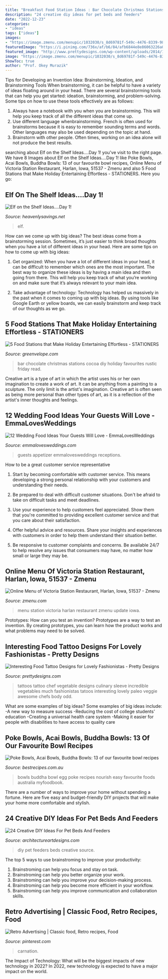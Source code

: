 ```yaml
---
title: "Breakfast Food Station Ideas : Bar Chocolate Christmas Stations Cocoa Diy Holiday Favourites Rustic Friday Read"
description: "24 creative diy ideas for pet beds and feeders"
date: "2022-12-23"
categories:
- "ideas"
tags: ["ideas"]
images:
- "https://image.zmenu.com/menupic/1032030/s_8d69781f-549c-4476-8339-98151316cc01.jpg"
featuredImage: "https://i.pinimg.com/736x/af/b6/84/afb6844e8e86063226a0a92e0714e924--carnation-instant-breakfast-space-food.jpg"
featured_image: "http://www.prettydesigns.com/wp-content/uploads/2014/10/Vegetable-Tattoos.jpg"
image: "https://image.zmenu.com/menupic/1032030/s_8d69781f-549c-4476-8339-98151316cc01.jpg"
ShowToc: true
author: "Prof. Okey Murazik"
---
```



Tips for Developing an Invention Idea: Brainstorming, Ideation, and Brainstorming Tools
When brainstorming, it can be helpful to have a variety of ideas floating around in your head. There are several brainstorming tools that can help you get started: ideation, brainstorming, and problem-solving. Some tips on how to use these tools effectively are as follows: 
1. Always have a notebook with you when you are brainstorming. This will help you keep track of all the different ideas that come up. 
2. Use different language whenbrainstorming. French is often used for brainstorms because it is easy to remember sounding terms and words. Other languages may also be used depending on the topic at hand. 
3. Brainstorm with other people. Often times, working on an idea alone will not produce the best results.

	

		
searching about Elf on the Shelf Ideas....Day 1! you've visit to the right page. We have 8 Images about Elf on the Shelf Ideas....Day 1! like Poke Bowls, Acai Bowls, Buddha Bowls: 13 of our favourite bowl recipes, Online Menu of Victoria Station Restaurant, Harlan, Iowa, 51537 - Zmenu and also 5 Food Stations that Make Holiday Entertaining Effortless - STATIONERS. Here you go:
		
    
## Elf On The Shelf Ideas....Day 1!

<img loading=lazy src="https://heavenlysavings.net/wp-content/uploads/2012/12/001done.jpg" onerror="this.onerror=null;this.src='https://tse4.mm.bing.net/th?id=OIP.a4PdcB2BuVkL6fEYrNHh1gHaK2&amp;pid=15.1';" alt="Elf on the Shelf Ideas....Day 1!">

_Source: heavenlysavings.net_

>elf. 

	

How can we come up with big ideas?
The best ideas come from a brainstorming session. Sometimes, it’s just easier to think broad thoughts when you have a lot of different ideas in your head. Here are some tips on how to come up with big ideas:
1. Get organized: When you have a lot of different ideas in your head, it can be difficult to remember which ones are the most important. The best way to organize these ideas is by having a main idea and then going from there. This will help you keep track of what you’re working on and make sure that it’s always relevant to your main idea.

2. Take advantage of technology: Technology has helped us massively in the past when it comes to coming up with big ideas. By using tools like Google Earth or yellow boards, we can easily brainstorm and keep track of our thoughts as we go.

    
## 5 Food Stations That Make Holiday Entertaining Effortless - STATIONERS

<img loading=lazy src="https://www.greenvelope.com/blog/wp-content/uploads/2017/11/hot1.png" onerror="this.onerror=null;this.src='https://tse4.mm.bing.net/th?id=OIP.sfXBr7xLy4HRbpbsEM7DngHaLH&amp;pid=15.1';" alt="5 Food Stations that Make Holiday Entertaining Effortless - STATIONERS">

_Source: greenvelope.com_

>bar chocolate christmas stations cocoa diy holiday favourites rustic friday read. 

	

Creative art is a type of art in which the artist uses his or her own imagination to create a work of art. It can be anything from a painting to a sculpture. The only limit is the artist's imagination. Creative art is often seen as being more personal than other types of art, as it is a reflection of the artist's inner thoughts and feelings.

    
## 12 Wedding Food Ideas Your Guests Will Love - EmmaLovesWeddings

<img loading=lazy src="http://emmalovesweddings.com/wp-content/uploads/2017/12/Wedding-Appetizer-food-ideas.jpg" onerror="this.onerror=null;this.src='https://tse3.mm.bing.net/th?id=OIP.xrKpjfLid4Y53af4rnTaEgHaLH&amp;pid=15.1';" alt="12 Wedding Food Ideas Your Guests Will Love - EmmaLovesWeddings">

_Source: emmalovesweddings.com_

>guests appetizer emmalovesweddings receptions. 

	

How to be a great customer service representative
1. Start by becoming comfortable with customer service. This means developing a strong personal relationship with your customers and understanding their needs.
2. Be prepared to deal with difficult customer situations. Don't be afraid to take on difficult tasks and meet deadlines.

3. Use your experience to help customers feel appreciated. Show them that you're committed to providing excellent customer service and that you care about their satisfaction.

4. Offer helpful advice and resources. Share your insights and experiences with customers in order to help them understand their situation better.

5. Be responsive to customer complaints and concerns. Be available 24/7 to help resolve any issues that consumers may have, no matter how small or large they may be.

    
## Online Menu Of Victoria Station Restaurant, Harlan, Iowa, 51537 - Zmenu

<img loading=lazy src="https://image.zmenu.com/menupic/1032030/s_8d69781f-549c-4476-8339-98151316cc01.jpg" onerror="this.onerror=null;this.src='https://tse2.mm.bing.net/th?id=OIP.OhdKaNgaQt1LoTwFmNBbhQHaMN&amp;pid=15.1';" alt="Online Menu of Victoria Station Restaurant, Harlan, Iowa, 51537 - Zmenu">

_Source: zmenu.com_

>menu station victoria harlan restaurant zmenu update iowa. 

	

Prototypes: How can you test an invention?
Prototypes are a way to test an invention. By creating prototypes, you can learn how the product works and what problems may need to be solved.

    
## Interesting Food Tattoo Designs For Lovely Fashionistas - Pretty Designs

<img loading=lazy src="http://www.prettydesigns.com/wp-content/uploads/2014/10/Vegetable-Tattoos.jpg" onerror="this.onerror=null;this.src='https://tse1.mm.bing.net/th?id=OIP.WiEkYExh6XZb5Z2u8C4U6AAAAA&amp;pid=15.1';" alt="Interesting Food Tattoo Designs for Lovely Fashionistas - Pretty Designs">

_Source: prettydesigns.com_

>tattoos tattoo chef vegetable designs culinary sleeve incredible vegetables much fashionistas tatoos interesting lovely paleo veggie awesome chefs body odd. 

	

What are some examples of big ideas?
Some examples of big ideas include: 
-A new way to measure success 
-Reducing the cost of college students' education 
-Creating a universal health care system
-Making it easier for people with disabilities to have access to quality care

    
## Poke Bowls, Acai Bowls, Buddha Bowls: 13 Of Our Favourite Bowl Recipes

<img loading=lazy src="https://img.bestrecipes.com.au/qUHdO8D1/w643-h428-cfill-q90/br/2018/02/egg-buddha-bowls-recipe-522324-1.jpg" onerror="this.onerror=null;this.src='https://tse2.mm.bing.net/th?id=OIP.ViCi_x-jr7M1r4Tb9QhrswHaE8&amp;pid=15.1';" alt="Poke Bowls, Acai Bowls, Buddha Bowls: 13 of our favourite bowl recipes">

_Source: bestrecipes.com.au_

>bowls buddha bowl egg poke recipes nourish easy favourite foods australia myfoodbook. 

	

There are a number of ways to improve your home without spending a fortune. Here are five easy and budget-friendly DIY projects that will make your home more comfortable and stylish.

    
## 24 Creative DIY Ideas For Pet Beds And Feeders

<img loading=lazy src="https://www.architectureartdesigns.com/wp-content/uploads/2013/10/1548-630x699.jpg" onerror="this.onerror=null;this.src='https://tse3.mm.bing.net/th?id=OIP.AG4ZTUnoVEUGoxSr9-wgWAHaIN&amp;pid=15.1';" alt="24 Creative DIY Ideas For Pet Beds And Feeders">

_Source: architectureartdesigns.com_

>diy pet feeders beds creative source. 

	

The top 5 ways to use brainstroming to improve your productivity:
1. Brainstroming can help you focus and stay on task.
2. Brainstroming can help you better organize your work.
3. Brainstroming can help you improve your decision-making process.
4. Brainstroming can help you become more efficient in your workflow.
5. Brainstroming can help you improve communication and collaboration skills.

    
## Retro Advertising | Classic Food, Retro Recipes, Food

<img loading=lazy src="https://i.pinimg.com/736x/af/b6/84/afb6844e8e86063226a0a92e0714e924--carnation-instant-breakfast-space-food.jpg" onerror="this.onerror=null;this.src='https://tse1.mm.bing.net/th?id=OIP.DFFVMUZ9Bxdj6WW5dAG62QHaKo&amp;pid=15.1';" alt="Retro Advertising | Classic food, Retro recipes, Food">

_Source: pinterest.com_

>carnation. 

	

The Impact of Technology: What will be the biggest impacts of new technology in 2022?
In 2022, new technology is expected to have a major impact on the world.


